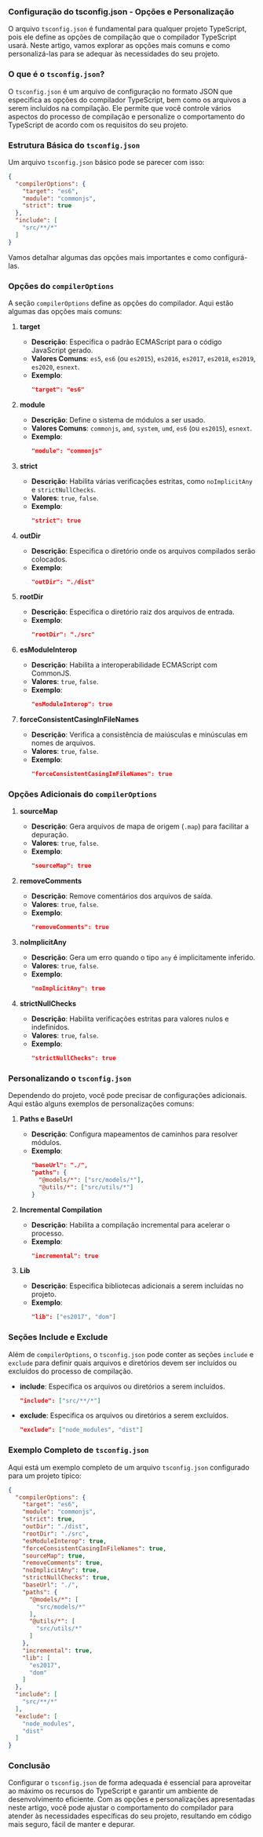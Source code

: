 ### Configuração do tsconfig.json - Opções e Personalização

O arquivo `tsconfig.json` é fundamental para qualquer projeto TypeScript, pois ele define as opções de compilação que o
compilador TypeScript usará. Neste artigo, vamos explorar as opções mais comuns e como personalizá-las para se adequar
às necessidades do seu projeto.

### O que é o `tsconfig.json`?

O `tsconfig.json` é um arquivo de configuração no formato JSON que especifica as opções do compilador TypeScript, bem
como os arquivos a serem incluídos na compilação. Ele permite que você controle vários aspectos do processo de
compilação e personalize o comportamento do TypeScript de acordo com os requisitos do seu projeto.

### Estrutura Básica do `tsconfig.json`

Um arquivo `tsconfig.json` básico pode se parecer com isso:

```json
{
  "compilerOptions": {
    "target": "es6",
    "module": "commonjs",
    "strict": true
  },
  "include": [
    "src/**/*"
  ]
}
```

Vamos detalhar algumas das opções mais importantes e como configurá-las.

### Opções do `compilerOptions`

A seção `compilerOptions` define as opções do compilador. Aqui estão algumas das opções mais comuns:

1. **target**
    - **Descrição**: Especifica o padrão ECMAScript para o código JavaScript gerado.
    - **Valores Comuns**: `es5`, `es6` (ou `es2015`), `es2016`, `es2017`, `es2018`, `es2019`, `es2020`, `esnext`.
    - **Exemplo**:
      ```json
      "target": "es6"
      ```

2. **module**
    - **Descrição**: Define o sistema de módulos a ser usado.
    - **Valores Comuns**: `commonjs`, `amd`, `system`, `umd`, `es6` (ou `es2015`), `esnext`.
    - **Exemplo**:
      ```json
      "module": "commonjs"
      ```

3. **strict**
    - **Descrição**: Habilita várias verificações estritas, como `noImplicitAny` e `strictNullChecks`.
    - **Valores**: `true`, `false`.
    - **Exemplo**:
      ```json
      "strict": true
      ```

4. **outDir**
    - **Descrição**: Especifica o diretório onde os arquivos compilados serão colocados.
    - **Exemplo**:
      ```json
      "outDir": "./dist"
      ```

5. **rootDir**
    - **Descrição**: Especifica o diretório raiz dos arquivos de entrada.
    - **Exemplo**:
      ```json
      "rootDir": "./src"
      ```

6. **esModuleInterop**
    - **Descrição**: Habilita a interoperabilidade ECMAScript com CommonJS.
    - **Valores**: `true`, `false`.
    - **Exemplo**:
      ```json
      "esModuleInterop": true
      ```

7. **forceConsistentCasingInFileNames**
    - **Descrição**: Verifica a consistência de maiúsculas e minúsculas em nomes de arquivos.
    - **Valores**: `true`, `false`.
    - **Exemplo**:
      ```json
      "forceConsistentCasingInFileNames": true
      ```

### Opções Adicionais do `compilerOptions`

1. **sourceMap**
    - **Descrição**: Gera arquivos de mapa de origem (`.map`) para facilitar a depuração.
    - **Valores**: `true`, `false`.
    - **Exemplo**:
      ```json
      "sourceMap": true
      ```

2. **removeComments**
    - **Descrição**: Remove comentários dos arquivos de saída.
    - **Valores**: `true`, `false`.
    - **Exemplo**:
      ```json
      "removeComments": true
      ```

3. **noImplicitAny**
    - **Descrição**: Gera um erro quando o tipo `any` é implicitamente inferido.
    - **Valores**: `true`, `false`.
    - **Exemplo**:
      ```json
      "noImplicitAny": true
      ```

4. **strictNullChecks**
    - **Descrição**: Habilita verificações estritas para valores nulos e indefinidos.
    - **Valores**: `true`, `false`.
    - **Exemplo**:
      ```json
      "strictNullChecks": true
      ```

### Personalizando o `tsconfig.json`

Dependendo do projeto, você pode precisar de configurações adicionais. Aqui estão alguns exemplos de personalizações
comuns:

1. **Paths e BaseUrl**
    - **Descrição**: Configura mapeamentos de caminhos para resolver módulos.
    - **Exemplo**:
      ```json
      "baseUrl": "./",
      "paths": {
        "@models/*": ["src/models/*"],
        "@utils/*": ["src/utils/*"]
      }
      ```

2. **Incremental Compilation**
    - **Descrição**: Habilita a compilação incremental para acelerar o processo.
    - **Exemplo**:
      ```json
      "incremental": true
      ```

3. **Lib**
    - **Descrição**: Especifica bibliotecas adicionais a serem incluídas no projeto.
    - **Exemplo**:
      ```json
      "lib": ["es2017", "dom"]
      ```

### Seções Include e Exclude

Além de `compilerOptions`, o `tsconfig.json` pode conter as seções `include` e `exclude` para definir quais arquivos e
diretórios devem ser incluídos ou excluídos do processo de compilação.

- **include**: Especifica os arquivos ou diretórios a serem incluídos.
  ```json
  "include": ["src/**/*"]
  ```

- **exclude**: Especifica os arquivos ou diretórios a serem excluídos.
  ```json
  "exclude": ["node_modules", "dist"]
  ```

### Exemplo Completo de `tsconfig.json`

Aqui está um exemplo completo de um arquivo `tsconfig.json` configurado para um projeto típico:

```json
{
  "compilerOptions": {
    "target": "es6",
    "module": "commonjs",
    "strict": true,
    "outDir": "./dist",
    "rootDir": "./src",
    "esModuleInterop": true,
    "forceConsistentCasingInFileNames": true,
    "sourceMap": true,
    "removeComments": true,
    "noImplicitAny": true,
    "strictNullChecks": true,
    "baseUrl": "./",
    "paths": {
      "@models/*": [
        "src/models/*"
      ],
      "@utils/*": [
        "src/utils/*"
      ]
    },
    "incremental": true,
    "lib": [
      "es2017",
      "dom"
    ]
  },
  "include": [
    "src/**/*"
  ],
  "exclude": [
    "node_modules",
    "dist"
  ]
}
```

### Conclusão

Configurar o `tsconfig.json` de forma adequada é essencial para aproveitar ao máximo os recursos do TypeScript e
garantir um ambiente de desenvolvimento eficiente. Com as opções e personalizações apresentadas neste artigo, você pode
ajustar o comportamento do compilador para atender às necessidades específicas do seu projeto, resultando em código mais
seguro, fácil de manter e depurar.
